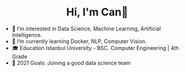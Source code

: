 # <h1 align="center">Hi, I'm Can👋</h1>


- 👀 I’m interested in Data Science, Machine Learning, Artificial Intelligence.
- 🌱 I’m currently learning Docker, NLP, Computer Vision.
- 🎓 Education Istanbul University - BSC. Computer Engineering | 4th Grade
- 💪 2021 Goals: Joining a good data science team


